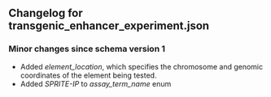 ## Changelog for transgenic_enhancer_experiment.json

### Minor changes since schema version 1

* Added *element_location*, which specifies the chromosome and genomic coordinates of the element being tested.
* Added *SPRITE-IP* to *assay_term_name* enum
